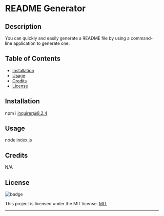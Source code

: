 # README Generator

## Description
You can quickly and easily generate a README file by using a command-line application to generate one.

## Table of Contents

- [Installation](#installation)
- [Usage](#usage)
- [Credits](#credits)
- [License](#license)

## Installation

npm i inquirer@8.2.4

## Usage

node index.js

## Credits

N/A

## License

  ![badge](https://img.shields.io/badge/license-MIT-blue)
    

  This project is licensed under the MIT license. 
  [MIT](https://choosealicense.com/licenses/mit)
    
  

---